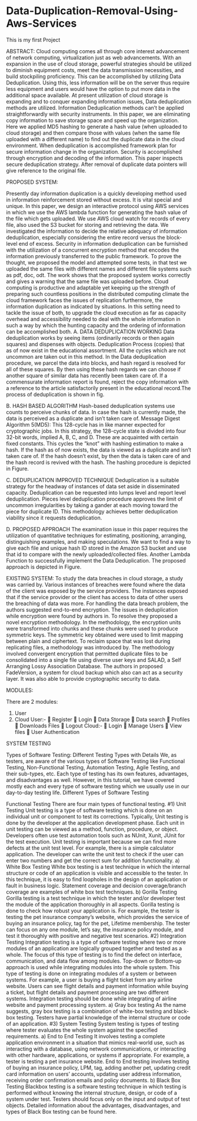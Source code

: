 # Data-Duplication-Removal-Using-Aws-Services
This is my first Project

ABSTRACT:
Cloud computing comes all through core interest advancement of network computing, virtualization just as web advancements. With an expansion in the use of cloud storage, powerful strategies should be utilized to diminish equipment costs, meet the data transmission necessities, and build stockpiling proficiency. This can be accomplished by utilizing Data Deduplication. Using this, less information will be on the server thus require less equipment and users would have the option to put more data in the additional space available. At present utilization of cloud storage is expanding and to conquer expanding information issues, Data deduplication methods are utilized. Information Deduplication methods can’t be applied straightforwardly with security instruments. 
In this paper, we are eliminating copy information to save storage space and speed up the organization. Here we applied MD5 hashing to generate a hash value (when uploaded to cloud storage) and then compare those with values (when the same file uploaded with a different name) to find out the duplicate data in the cloud environment. When deduplication is accomplished framework plan for secure information change in the organization. Security is accomplished through encryption and decoding of the information. This paper inspects secure deduplication strategy. After removal of duplicate data pointers will give reference to the original file.

PROPOSED SYSTEM:

Presently day information duplication is a quickly developing method used in information reinforcement stored without excess. It is vital special and unique. In this paper, we design an interactive protocol using AWS services in which we use the AWS lambda function for generating the hash value of the file which gets uploaded. We use AWS cloud watch for records of every file, also used the S3 bucket for storing and retrieving the data. We investigated the information to decide the relative adequacy of information deduplication, especially considering the entire record versus the block-level end of excess.  Security in information deduplication can be furnished with the utilization of a concurrent encryption method that encodes the information previously transferred to the public framework. 
To prove the thought, we proposed the model and attempted some tests, in that test we uploaded the same files with different names and different file systems such as pdf, doc, odt. The work shows that the proposed system works correctly and gives a warning that the same file was uploaded before. Cloud computing is productive and adaptable yet keeping up the strength of preparing such countless positions in the distributed computing climate the cloud framework faces the issues of replication furthermore, the information duplication as indicated by situations. In this setting need to tackle the issue of both, to upgrade the cloud execution as far as capacity overhead and accessibility needed to deal with the whole information in such a way by which the hunting capacity and the ordering of information can be accomplished both. 
A.	DATA DEDUPLICATION WORKING 
Data deduplication works by seeing items (ordinarily records or then again squares) and dispenses with objects. Deduplication Process (copies) that as of now exist in the educational assortment. All the cycles which are not uncommon are taken out in this method. In the Data deduplication procedure, we parcel the data into blocks, and hash regard is resolved for all of these squares. By then using these hash regards we can choose if another square of similar data has recently been taken care of. If a commensurate information report is found, reject the copy information with a reference to the article satisfactorily present in the educational record.The process of deduplication is shown in fig.

B.	HASH BASED ALGORITHM 
Hash-based deduplication systems use counts to perceive chunks of data. In case the hash is currently made, the data is perceived as a duplicate and isn’t taken care of. Message Digest Algorithm 5(MD5): This 128-cycle has in like manner expected for cryptographic jobs. In this strategy, the 128-cycle state is divided into four 32-bit words, implied A, B, C, and D. These are acquainted with certain fixed constants. This cycles the ”knot” with hashing estimation to make a hash. If the hash as of now exists, the data is viewed as a duplicate and isn’t taken care of. If the hash doesn’t exist, by then the data is taken care of and the hash record is revived with the hash. The hashing procedure is depicted in Figure. 

C.	DEDUPLICATION IMPROVED TECHNIQUE
 Deduplication is a suitable strategy for the headway of instances of data set aside in disseminated capacity. Deduplication can be requested into lumps level and report level deduplication. Pieces level deduplication procedure approves the limit of uncommon irregularities by taking a gander at each moving toward the piece for duplicate ID. This methodology achieves better deduplication viability since it requests deduplication. 

D.	PROPOSED APPROACH
 The examination issue in this paper requires the utilization of quantitative techniques for estimating, positioning, arranging, distinguishing examples, and making speculations. We want to find a way to give each file and unique hash ID stored in the Amazon S3 bucket and use that id to compare with the newly uploaded/collected files. Another Lambda Function to successfully implement the Data Deduplication. The proposed approach is depicted in Figure.

EXISTING SYSTEM:
To study the data breaches in cloud storage, a study was carried by. Various instances of breaches were found where the data of the client was exposed by the service providers. The instances exposed that if the service provider or the client has access to data of other users the breaching of data was more. For handling the data breach problem, the authors suggested end-to-end encryption. The issues in deduplication while encryption were found by authors in. To resolve they proposed a novel encryption methodology. In the methodology, the encryption units were transformed into chunks and these chunks were used to produce symmetric keys. The symmetric key obtained were used to limit mapping between plain and ciphertext. To reclaim space that was lost during replicating files, a methodology was introduced by. The methodology involved convergent encryption that permitted duplicate files to be consolidated into a single file using diverse user keys and SALAD, a Self Arranging Lossy Association Database. 
The authors in proposed FadeVersion, a system for cloud backup which also can act as a security layer. It was also able to provide cryptographic security to data.


MODULES:


There are 2 modules:
1.	User 
2.	Cloud
User:-
	Register
	Login
	Data Storage
	Data search
	Profiles
	Downloads Files
	Logout
              Cloud:-
	Login
	Manage Users
	View files
	User Authentication




SYSTEM TESTING



Types of Software Testing: Different Testing Types with Details
We, as testers, are aware of the various types of Software Testing like Functional Testing, Non-Functional Testing, Automation Testing, Agile Testing, and their sub-types, etc.
Each type of testing has its own features, advantages, and disadvantages as well. However, in this tutorial, we have covered mostly each and every type of software testing which we usually use in our day-to-day testing life.
Different Types of Software Testing
 

Functional Testing
There are four main types of functional testing.
#1) Unit Testing
Unit testing is a type of software testing which is done on an individual unit or component to test its corrections. Typically, Unit testing is done by the developer at the application development phase. Each unit in unit testing can be viewed as a method, function, procedure, or object. Developers often use test automation tools such as NUnit, Xunit, JUnit for the test execution.
Unit testing is important because we can find more defects at the unit test level.
For example, there is a simple calculator application. The developer can write the unit test to check if the user can enter two numbers and get the correct sum for addition functionality.
a) White Box Testing
White box testing is a test technique in which the internal structure or code of an application is visible and accessible to the tester. In this technique, it is easy to find loopholes in the design of an application or fault in business logic. Statement coverage and decision coverage/branch coverage are examples of white box test techniques.
b) Gorilla Testing
Gorilla testing is a test technique in which the tester and/or developer test the module of the application thoroughly in all aspects. Gorilla testing is done to check how robust your application is.
For example, the tester is testing the pet insurance company’s website, which provides the service of buying an insurance policy, tag for the pet, Lifetime membership. The tester can focus on any one module, let’s say, the insurance policy module, and test it thoroughly with positive and negative test scenarios.
#2) Integration Testing
Integration testing is a type of software testing where two or more modules of an application are logically grouped together and tested as a whole. The focus of this type of testing is to find the defect on interface, communication, and data flow among modules. Top-down or Bottom-up approach is used while integrating modules into the whole system.
This type of testing is done on integrating modules of a system or between systems. For example, a user is buying a flight ticket from any airline website. Users can see flight details and payment information while buying a ticket, but flight details and payment processing are two different systems. Integration testing should be done while integrating of airline website and payment processing system.
a) Gray box testing
As the name suggests, gray box testing is a combination of white-box testing and black-box testing. Testers have partial knowledge of the internal structure or code of an application.
#3) System Testing
System testing is types of testing where tester evaluates the whole system against the specified requirements.
a) End to End Testing
It involves testing a complete application environment in a situation that mimics real-world use, such as interacting with a database, using network communications, or interacting with other hardware, applications, or systems if appropriate.
For example, a tester is testing a pet insurance website. End to End testing involves testing of buying an insurance policy, LPM, tag, adding another pet, updating credit card information on users’ accounts, updating user address information, receiving order confirmation emails and policy documents.
b) Black Box Testing
Blackbox testing is a software testing technique in which testing is performed without knowing the internal structure, design, or code of a system under test. Testers should focus only on the input and output of test objects.
Detailed information about the advantages, disadvantages, and types of Black Box testing can be found here.


